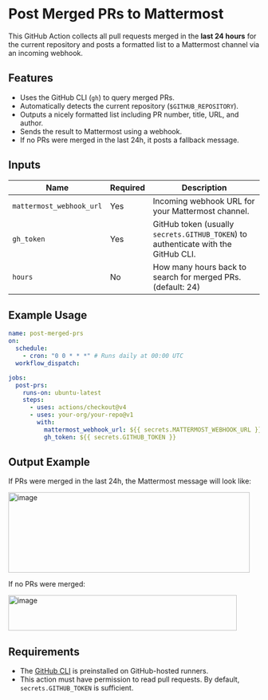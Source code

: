 # Post Merged PRs to Mattermost

This GitHub Action collects all pull requests merged in the **last 24 hours** for the current repository and posts a formatted list to a Mattermost channel via an incoming webhook.

## Features

* Uses the GitHub CLI (`gh`) to query merged PRs.
* Automatically detects the current repository (`$GITHUB_REPOSITORY`).
* Outputs a nicely formatted list including PR number, title, URL, and author.
* Sends the result to Mattermost using a webhook.
* If no PRs were merged in the last 24h, it posts a fallback message.

## Inputs

| Name                     | Required | Description                                                                        |
| ------------------------ | -------- | ---------------------------------------------------------------------------------- |
| `mattermost_webhook_url` | Yes      | Incoming webhook URL for your Mattermost channel.                                  |
| `gh_token`               | Yes      | GitHub token (usually `secrets.GITHUB_TOKEN`) to authenticate with the GitHub CLI. |
| `hours`                  | No       | How many hours back to search for merged PRs. (default: 24)                         |

## Example Usage

```yaml
name: post-merged-prs
on:
  schedule:
    - cron: "0 0 * * *" # Runs daily at 00:00 UTC
  workflow_dispatch:

jobs:
  post-prs:
    runs-on: ubuntu-latest
    steps:
      - uses: actions/checkout@v4
      - uses: your-org/your-repo@v1
        with:
          mattermost_webhook_url: ${{ secrets.MATTERMOST_WEBHOOK_URL }}
          gh_token: ${{ secrets.GITHUB_TOKEN }}
```

## Output Example

If PRs were merged in the last 24h, the Mattermost message will look like:

<img width="484" height="161" alt="image" src="https://github.com/user-attachments/assets/ebeb0b42-336a-4a08-af9a-a6c889d8e22c" />


If no PRs were merged:

<img width="458" height="71" alt="image" src="https://github.com/user-attachments/assets/3e87676e-6896-4aba-b05d-440b2687a05a" />


## Requirements

* The [GitHub CLI](https://cli.github.com/) is preinstalled on GitHub-hosted runners.
* This action must have permission to read pull requests. By default, `secrets.GITHUB_TOKEN` is sufficient.
